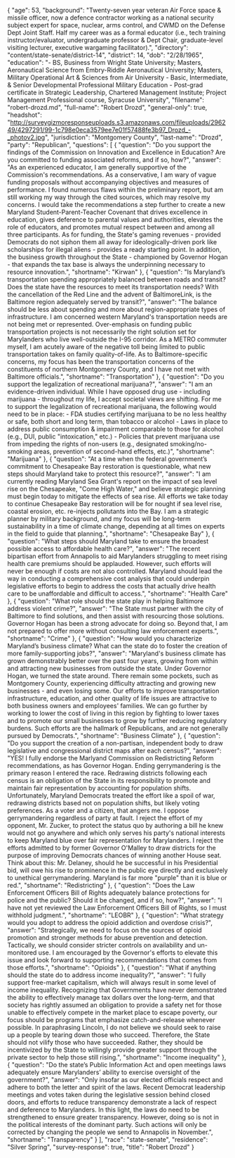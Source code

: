 {
  "age": 53,
  "background": "Twenty-seven year veteran Air Force space & missile officer, now a defence contractor working as a national security subject expert for space, nuclear, arms control, and CWMD on the Defense Dept Joint Staff. Half my career was as a formal educator (i.e., tech training instructor/evaluator, undergraduate professor & Dept Chair, graduate-level visiting lecturer, executive wargaming facilitator).",
  "directory": "content/state-senate/district-14",
  "district": 14,
  "dob": "2/28/1965",
  "education": "- BS, Business from Wright State University; Masters, Aeronautical Science from Embry-Riddle Aeronautical University; Masters, Military Operational Art & Sciences from Air University - Basic, Intermediate, & Senior Developmental Professional Military Education - Post-grad certificate in Strategic Leadership, Chartered Management Institute; Project Management Professional course, Syracuse University",
  "filename": "robert-drozd.md",
  "full-name": "Robert Drozd",
  "general-only": true,
  "headshot": "http://surveygizmoresponseuploads.s3.amazonaws.com/fileuploads/296249/4297291/99-1c798e0eca3579ee7e01f57488fe3b97_Drozd_-_photov2.jpg",
  "jurisdiction": "Montgomery County",
  "last-name": "Drozd",
  "party": "Republican",
  "questions": [
    {
      "question": "Do you support the findings of the Commission on Innovation and Excellence in Education? Are you committed to funding associated reforms, and if so, how?",
      "answer": "As an experienced educator, I am generally supportive of the Commission's recommendations. As a conservative, I am wary of vague funding proposals without accompanying objectives and measures of performance. I found numerous flaws within the preliminary report, but am still working my way through the cited sources, which may resolve my concerns. I would take the recommendations a step further to create a new Maryland Student-Parent-Teacher Covenant that drives excellence in education, gives deference to parental values and authorities, elevates the role of educators, and promotes mutual respect between and among all three participants. As for funding, the State's gaming revenues - provided Democrats do not siphon them all away for ideologically-driven pork like scholarships for illegal aliens - provides a ready starting point. In addition, the business growth throughout the State - championed by Governor Hogan - that expands the tax base is always the underpinning necessary to resource innovation.",
      "shortname": "Kirwan"
    },
    {
      "question": "Is Maryland’s transportation spending appropriately balanced between roads and transit? Does the state have the resources to meet its transportation needs? With the cancellation of the Red Line and the advent of BaltimoreLink, is the Baltimore region adequately served by transit?",
      "answer": "The balance should be less about spending and more about region-appropriate types of infrastructure. I am concerned western Maryland's transportation needs are not being met or represented. Over-emphasis on funding public transportation projects is not necessarily the right solution set for Marylanders who live well-outside the I-95 corridor. As a METRO commuter myself, I am acutely aware of the negative toll being limited to public transportation takes on family quality-of-life. As to Baltimore-specific concerns, my focus has been the transportation concerns of the constituents of northern Montgomery County, and I have not met with Baltimore officials.",
      "shortname": "Transportation"
    },
    {
      "question": "Do you support the legalization of recreational marijuana?",
      "answer": "I am an evidence-driven individual. While I have opposed drug use - including marijuana - throughout my life, I accept societal views are shifting. For me to support the legalization of recreational marijuana, the following would need to be in place: - FDA studies certifying marijuana to be no less healthy or safe, both short and long term, than tobacco or alcohol - Laws in place to address public consumption & impairment comparable to those for alcohol (e.g., DUI, public \"intoxication,\" etc.) - Policies that prevent marijuana use from impeding the rights of non-users (e.g., designated smoking/no-smoking areas, prevention of second-hand effects, etc.)",
      "shortname": "Marijuana"
    },
    {
      "question": "At a time when the federal government’s commitment to Chesapeake Bay restoration is questionable, what new steps should Maryland take to protect this resource?",
      "answer": "I am currently reading Maryland Sea Grant's report on the impact of sea level rise on the Chesapeake, \"Come High Water,\" and believe strategic planning must begin today to mitigate the effects of sea rise. All efforts we take today to continue Chesapeake Bay restoration will be for nought if sea level rise, coastal erosion, etc. re-injects pollutants into the Bay. I am a strategic planner by military background, and my focus will be long-term sustainability in a time of climate change, depending at all times on experts in the field to guide that planning.",
      "shortname": "Chesapeake Bay"
    },
    {
      "question": "What steps should Maryland take to ensure the broadest possible access to affordable health care?",
      "answer": "The recent bipartisan effort from Annapolis to aid Marylanders struggling to meet rising health care premiums should be applauded. However, such efforts will never be enough if costs are not also controlled. Maryland should lead the way in conducting a comprehensive cost analysis that could underpin legislative efforts to begin to address the costs that actually drive health care to be unaffordable and difficult to access.",
      "shortname": "Health Care"
    },
    {
      "question": "What role should the state play in helping Baltimore address violent crime?",
      "answer": "The State must partner with the city of Baltimore to find solutions, and then assist with resourcing those solutions. Governor Hogan has been a strong advocate for doing so. Beyond that, I am not prepared to offer more without consulting law enforcement experts.",
      "shortname": "Crime"
    },
    {
      "question": "How would you characterize Maryland’s business climate? What can the state do to foster the creation of more family-supporting jobs?",
      "answer": "Maryland's business climate has grown demonstrably better over the past four years, growing from within and attracting new businesses from outside the state. Under Governor Hogan, we turned the state around. There remain some pockets, such as Montgomery County, experiencing difficulty attracting and growing new businesses - and even losing some. Our efforts to improve transportation infrastructure, education, and other quality of life issues are attractive to both business owners and employees' families. We can go further by working to lower the cost of living in this region by fighting to lower taxes and to promote our small businesses to grow by further reducing regulatory burdens. Such efforts are the hallmark of Republicans, and are not generally pursued by Democrats.",
      "shortname": "Business Climate"
    },
    {
      "question": "Do you support the creation of a non-partisan, independent body to draw legislative and congressional district maps after each census?",
      "answer": "YES! I fully endorse the Marlyand Commission on Redistricting Reform recommendations, as has Governor Hogan. Ending gerrymandering is the primary reason I entered the race. Redrawing districts following each census is an obligation of the State in its responsibility to promote and maintain fair representation by accounting for population shifts. Unfortunately, Maryland Democrats treated the effort like a spoil of war, redrawing districts based not on population shifts, but likely voting preferences. As a voter and a citizen, that angers me. I oppose gerrymandering regardless of party at fault. I reject the effort of my opponent, Mr. Zucker, to protect the status quo by authoring a bill he knew would not go anywhere and which only serves his party's national interests to keep Maryland blue over fair representation for Marylanders. I reject the efforts admitted to by former Governor O'Malley to draw districts for the purpose of improving Democrats chances of winning another House seat. Think about this: Mr. Delaney, should he be successful in his Presidential bid, will owe his rise to prominence in the public eye directly and exclusively to unethical gerrymandering. Maryland is far more \"purple\" than it is blue or red.",
      "shortname": "Redistricting"
    },
    {
      "question": "Does the Law Enforcement Officers Bill of Rights adequately balance protections for police and the public? Should it be changed, and if so, how?",
      "answer": "I have not yet reviewed the Law Enforcement Officers Bill of Rights, so I must withhold judgment.",
      "shortname": "LEOBR"
    },
    {
      "question": "What strategy would you adopt to address the opioid addiction and overdose crisis?",
      "answer": "Strategically, we need to focus on the sources of opioid promotion and stronger methods for abuse prevention and detection. Tactically, we should consider stricter controls on availability and un-monitored use. I am encouraged by the Governor's efforts to elevate this issue and look forward to supporting recommendations that comes from those efforts.",
      "shortname": "Opioids"
    },
    {
      "question": "What if anything should the state do to address income inequality?",
      "answer": "I fully support free-market capitalism, which will always result in some level of income inequality. Recognizing that Governments have never demonstrated the ability to effectively manage tax dollars over the long-term, and that society has rightly assumed an obligation to provide a safety net for those unable to effectively compete in the market place to escape poverty, our focus should be programs that emphasize catch-and-release whenever possible. In paraphrasing Lincoln, I do not believe we should seek to raise up a people by tearing down those who succeed. Therefore, the State should not vilify those who have succeeded. Rather, they should be incentivized by the State to willingly provide greater support through the private sector to help those still rising.",
      "shortname": "Income inequality"
    },
    {
      "question": "Do the state’s Public Information Act and open meetings laws adequately ensure Marylanders’ ability to exercise oversight of the government?",
      "answer": "Only insofar as our elected officials respect and adhere to both the letter and spirit of the laws. Recent Democrat leadership meetings and votes taken during the legislative session behind closed doors, and efforts to reduce transparency demonstrate a lack of respect and deference to Marylanders. In this light, the laws do need to be strengthened to ensure greater transparency. However, doing so is not in the political interests of the dominant party. Such actions will only be corrected by changing the people we send to Annapolis in November.",
      "shortname": "Transparency"
    }
  ],
  "race": "state-senate",
  "residence": "Silver Spring",
  "survey-response": true,
  "title": "Robert Drozd"
}
